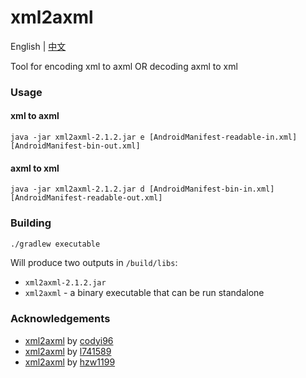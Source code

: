 # xml2axml

English | [中文](README_zh-CN.md)

Tool for encoding xml to axml OR decoding axml to xml

### Usage

#### xml to axml  
``` shell
java -jar xml2axml-2.1.2.jar e [AndroidManifest-readable-in.xml] [AndroidManifest-bin-out.xml]
```

#### axml to xml
``` shell
java -jar xml2axml-2.1.2.jar d [AndroidManifest-bin-in.xml] [AndroidManifest-readable-out.xml]
```

### Building

```bash
./gradlew executable
```

Will produce two outputs in `/build/libs`:
- `xml2axml-2.1.2.jar`
- `xml2axml` - a binary executable that can be run standalone

### Acknowledgements
- [xml2axml](https://github.com/codyi96/xml2axml) by [codyi96](https://github.com/codyi96)
- [xml2axml](https://github.com/l741589/xml2axml) by [l741589](https://github.com/l741589)
- [xml2axml](https://github.com/hzw1199/xml2axml) by [hzw1199](https://github.com/hzw1199)
